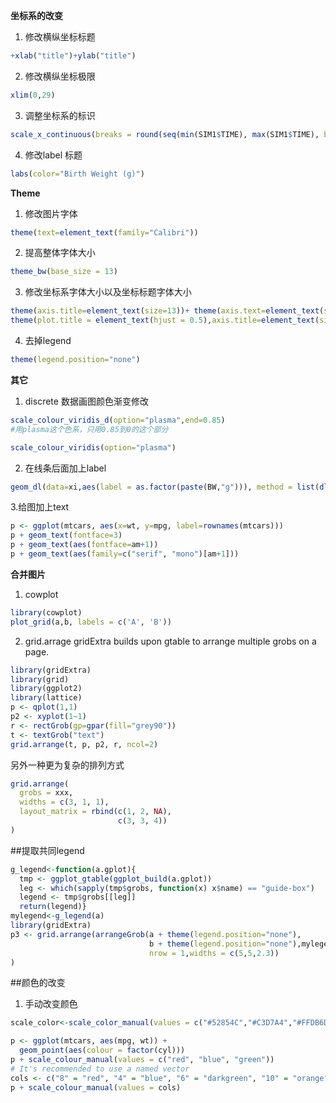 **坐标系的改变**
1. 修改横纵坐标标题
```r
+xlab("title")+ylab("title")
```

2. 修改横纵坐标极限
```r
xlim(0,29)
```

3. 调整坐标系的标识
```r
scale_x_continuous(breaks = round(seq(min(SIM1$TIME), max(SIM1$TIME), by = 24),1))
```

4. 修改label 标题
```r
labs(color="Birth Weight (g)")
```

**Theme**

 1. 修改图片字体
```r
theme(text=element_text(family="Calibri"))
```

2. 提高整体字体大小
```r
theme_bw(base_size = 13)
```

3. 修改坐标系字体大小以及坐标标题字体大小
```r
theme(axis.title=element_text(size=13))+ theme(axis.text=element_text(size=12))
theme(plot.title = element_text(hjust = 0.5),axis.title=element_text(size=13))
```

4. 去掉legend
```r
theme(legend.position="none")
```

**其它**
1. discrete 数据画图颜色渐变修改
```r
scale_colour_viridis_d(option="plasma",end=0.85)
#用plasma这个色系，只用0.85到0的这个部分
```
```r
scale_colour_viridis(option="plasma")
```

2. 在线条后面加上label
```r
geom_dl(data=xi,aes(label = as.factor(paste(BW,"g"))), method = list(dl.combine( "last.points")), cex = 0.8)
```

3.给图加上text
```r
p <- ggplot(mtcars, aes(x=wt, y=mpg, label=rownames(mtcars)))
p + geom_text(fontface=3)
p + geom_text(aes(fontface=am+1))
p + geom_text(aes(family=c("serif", "mono")[am+1]))
```

**合并图片**
1. cowplot
```r
library(cowplot)
plot_grid(a,b, labels = c('A', 'B'))
```

2. grid.arrage
gridExtra builds upon gtable to arrange multiple grobs on a page.
```r
library(gridExtra)
library(grid)
library(ggplot2)
library(lattice)
p <- qplot(1,1)
p2 <- xyplot(1~1)
r <- rectGrob(gp=gpar(fill="grey90"))
t <- textGrob("text")
grid.arrange(t, p, p2, r, ncol=2)
```
另外一种更为复杂的排列方式
```r
grid.arrange(
  grobs = xxx,
  widths = c(3, 1, 1),
  layout_matrix = rbind(c(1, 2, NA),
                        c(3, 3, 4))
)
```

##提取共同legend
```r
g_legend<-function(a.gplot){
  tmp <- ggplot_gtable(ggplot_build(a.gplot))
  leg <- which(sapply(tmp$grobs, function(x) x$name) == "guide-box")
  legend <- tmp$grobs[[leg]]
  return(legend)}
mylegend<-g_legend(a)
library(gridExtra)
p3 <- grid.arrange(arrangeGrob(a + theme(legend.position="none"),
                               b + theme(legend.position="none"),mylegend,
                               nrow = 1,widths = c(5,5,2.3))
)
```

##颜色的改变
1. 手动改变颜色
```r
scale_color<-scale_color_manual(values = c("#52854C","#C3D7A4","#FFDB6D","#D16103"),limits=c('(0,30]', '(30,50]' ,'(50,100]', '(100,Inf]'))

p <- ggplot(mtcars, aes(mpg, wt)) +
  geom_point(aes(colour = factor(cyl)))
p + scale_colour_manual(values = c("red", "blue", "green"))
# It's recommended to use a named vector
cols <- c("8" = "red", "4" = "blue", "6" = "darkgreen", "10" = "orange")
p + scale_colour_manual(values = cols)
```
